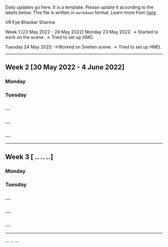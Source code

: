 Daily updates go here. It is a template. Please update it according to the labels below.
This file is written in `markdown` format. Learn more from [here](https://docs.github.com/en/get-started/writing-on-github/getting-started-with-writing-and-formatting-on-github/basic-writing-and-formatting-syntax).

VR Eye
Bhaskar Sharma

Week 1 [23 May 2022 - 28 May 2022]
Monday 23 May 2022:
    -> Started to work on the scene.
    -> Tried to set up HMD.

Tuesday 24 May 2022:
    ->Worked on Snellen scene.
    -> Tried to set up HMD.

----
## Week 2 [30 May 2022 - 4 June 2022]
### Monday
### Tuesday
### ...
### ...
### ...

----
## Week 3 [ .. .. ..]
### Monday
### Tuesday
### ...
### ...
### ...

----
...
...
...

